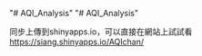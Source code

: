 "# AQI_Analysis" 
"# AQI_Analysis" 

同步上傳到shinyapps.io，可以直接在網站上試試看
https://siang.shinyapps.io/AQIchan/
